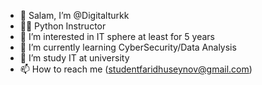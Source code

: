 - 👋 Salam, I’m @Digitalturkk
- 👨‍🏫 Python Instructor
- 👀 I’m interested in IT sphere at least for 5 years
- 🌱 I’m currently learning CyberSecurity/Data Analysis
- 🏫 I’m study IT at university  
- 📫 How to reach me (studentfaridhuseynov@gmail.com)

<!---
Digitalturkk/Digitalturkk is a ✨ special ✨ repository because its `README.md` (this file) appears on your GitHub profile.
You can click the Preview link to take a look at your changes.
--->
